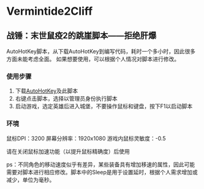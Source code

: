 # Vermintide2Cliff

## 战锤：末世鼠疫2的跳崖脚本——拒绝肝爆

AutoHotKey脚本，从下载AutoHotKey到编写代码，耗时一个多小时，因此很多方面未能考虑全面。
如果想要使用，可以根据个人情况对脚本进行修改。

### 使用步骤

 1. 下载[AutoHotKey][1]及此脚本 
 2. 右键点击脚本，选择以管理员身份执行脚本
 3. 启动游戏，选定英雄后进入城堡，不要操作鼠标和键盘，按下F1以启动脚本

### 环境
鼠标DPI：3200
屏幕分辨率：1920x1080
游戏内鼠标灵敏度：-0.5

请在关闭鼠标加速功能（以提升鼠标精确度）后使用

ps：不同角色的移动速度似乎有差异，某些装备具有增加移速的属性，因此可能需要对脚本进行相应修改。脚本中的Sleep是用于设置延时，根据个人需求增加或减少，单位为毫秒。

  [1]: https://www.autohotkey.com/